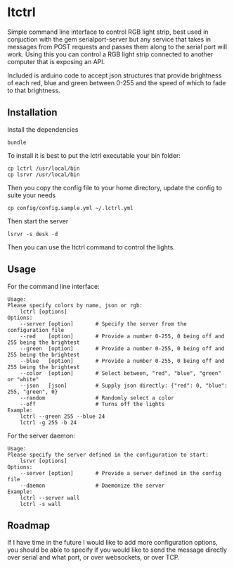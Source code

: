 # ltctrl

Simple command line interface to control RGB light strip, best used in conjuction with the gem serialport-server but any service that takes in messages from POST requests and passes them along to the serial port will work. Using this you can control a RGB light strip connected to another computer that is exposing an API. 

Included is arduino code to accept json structures that provide brightness of each red, blue and green between 0-255 and the speed of which to fade to that brightness.

## Installation

Install the dependencies

    bundle

To install it is best to put the lctrl executable your bin folder:

    cp lctrl /usr/local/bin
    cp lsrvr /usr/local/bin

Then you copy the config file to your home directory, update the config to suite your needs

    cp config/config.sample.yml ~/.lctrl.yml

Then start the server

    lsrvr -s desk -d

Then you can use the ltctrl command to control the lights. 

## Usage

For the command line interface:

    Usage:
    Please specify colors by name, json or rgb:
        lctrl [options]
    Options:
        --server [option]       # Specify the server from the configuration file
        --red    [option]       # Provide a number 0-255, 0 being off and 255 being the brightest
        --green  [option]       # Provide a number 0-255, 0 being off and 255 being the brightest
        --blue   [option]       # Provide a number 0-255, 0 being off and 255 being the brightest
        --color  [option]       # Select between, "red", "blue", "green" or "white"
        --json   [json]         # Supply json directly: {"red": 0, "blue": 255, "green", 0}
        --random                # Randomly select a color
        --off                   # Turns off the lights
    Example:
        lctrl --green 255 --blue 24
        lctrl -g 255 -b 24


For the server daemon:

    Usage:
    Please specify the server defined in the configuration to start:
        lsrvr [options]
    Options:
        --server [option]       # Provide a server defined in the config file
        --daemon                # Daemonize the server
    Example:
        lctrl --server wall
        lctrl -s wall

## Roadmap

If I have time in the future I would like to add more configuration options, you should be able to specify if you would like to send the message directly over serial and what port, or over websockets, or over TCP.
